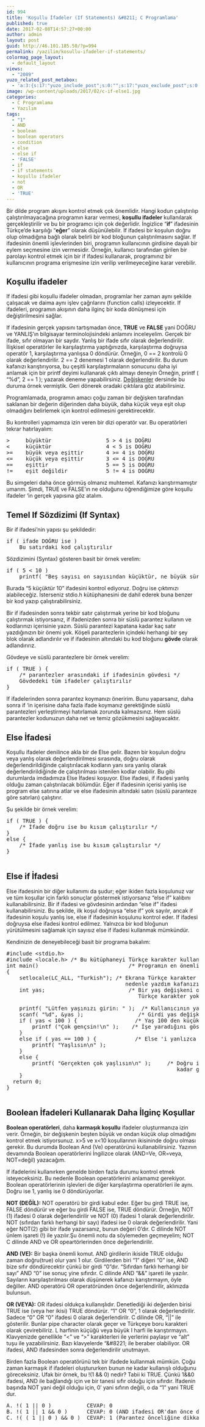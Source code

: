 ```yaml
---
id: 994
title: 'Koşullu İfadeler (If Statements) &#8211; C Programlama'
published: true
date: 2017-02-08T14:57:27+00:00
author: admin
layout: post
guid: http://46.101.185.50/?p=994
permalink: /yazilim/kosullu-ifadeler-if-statements/
colormag_page_layout:
  - default_layout
views:
  - "2089"
yuzo_related_post_metabox:
  - 'a:3:{s:17:"yuzo_include_post";s:0:"";s:17:"yuzo_exclude_post";s:0:"";s:21:"yuzo_disabled_related";N;}'
image: /wp-content/uploads/2017/02/c-if-else1.jpg
categories:
  - C Programlama
  - Yazılım
tags:
  - "1"
  - AND
  - boolean
  - boolean operators
  - condition
  - else
  - else if
  - 'FALSE'
  - if
  - if statements
  - koşullu ifadeler
  - not
  - OR
  - 'TRUE'
---
```

Bir dilde program akışını kontrol etmek çok önemlidir. Hangi kodun çalıştırılıp çalıştırılmayacağına programın karar vermesi, **koşullu ifadeler** kullanılarak gerçekleştirilir ve bu bir programcı için çok değerlidir. İngizlice &#8220;**if**&#8221; ifadesinin Türkçe&#8217;de karşılığı &#8220;**eğer**&#8221; olarak düşünülebilir. If ifadesi bir koşulun doğru olup olmadığına bağlı olarak belirli bir kod bloğunun çalıştırılmasını sağlar. If ifadesinin önemli işlevlerinden biri, programın kullanıcının girdisine dayalı bir eylem seçmesine izin vermesidir. Örneğin, kullanıcı tarafından girilen bir parolayı kontrol etmek için bir if ifadesi kullanarak, programınız bir kullanıcının programa erişmesine izin verilip verilmeyeceğine karar verebilir.

## Koşullu ifadeler

If ifadesi gibi koşullu ifadeler olmadan, programlar her zaman aynı şekilde çalışacak ve daima aynı işlev çağrılarını (function calls) izleyecektir. If ifadeleri, programın akışının daha ilginç bir koda dönüşmesi için değiştirilmesini sağlar.

If ifadesinin gerçek yapısını tartışmadan önce, **TRUE** ve **FALSE** yani DOĞRU ve YANLIŞ&#8217;ın bilgisayar terminolojisindeki anlamını inceleyelim. Gerçek bir ifade, sıfır olmayan bir saydır. Yanlış bir ifade sıfır olarak değerlendirilir. İlişkisel operatörler ile karşılaştırma yaptığınızda, karşılaştırma doğruysa operatör 1, karşılaştırma yanlışsa 0 döndürür. Örneğin, 0 == 2 kontrolü 0 olarak değerlendirilir. 2 == 2 denemesi 1 olarak değerlendirilir. Bu durum kafanızı karıştırıyorsa, bu çeşitli karşılaştırmaların sonucunu daha iyi anlamak için bir printf deyimi kullanarak çıktı almayı deneyin Örneğin, printf ( &#8220;%d&#8221;, 2 == 1 ); yazarak deneme yapabilirsiniz. [Değişkenler](http://46.101.185.50/yazilim/degiskenler-variables-c-programlama/) dersinde bu duruma örnek vermiştik. Geri dönerek oradaki çıktılara göz atabilirsiniz.

Programlamada, programın amacı çoğu zaman bir değişken tarafından saklanan bir değerin diğerinden daha büyük, daha küçük veya eşit olup olmadığını belirlemek için kontrol edilmesini gerektirecektir.

Bu kontrolleri yapmamıza izin veren bir dizi operatör var. Bu operatörleri tekrar hatırlayalım:

<pre class="example">&gt;     büyüktür                 5 &gt; 4 is DOĞRU
&lt;     küçüktür                 4 &lt; 5 is DOĞRU
&gt;=    büyük veya eşittir       4 &gt;= 4 is DOĞRU
&lt;=    küçük veya eşittir       3 &lt;= 4 is DOĞRU
==    eşittir                  5 == 5 is DOĞRU
!=    eşit değildir            5 != 4 is DOĞRU</pre>

Bu simgeleri daha önce görmüş olmanız muhtemel. Kafanızı karıştırmamıştır umarım. Şimdi, TRUE ve FALSE&#8217;ın ne olduğunu öğrendiğimize göre koşullu ifadeler &#8216;in gerçek yapısına göz atalım.

## Temel If Sözdizimi (If Syntax)

Bir if ifadesi&#8217;nin yapısı şu şekildedir:

<pre class="example">if ( ifade DOĞRU ise )
    Bu satırdaki kod çalıştırılır</pre>

Sözdizimini (Syntax) gösteren basit bir örnek verelim:

<pre class="example">if ( 5 &lt; 10 )
    printf( "Beş sayısı on sayısından küçüktür, ne büyük sürpriz :)" );</pre>

Burada &#8220;5 küçüktür 10&#8221; ifadesini kontrol ediyoruz. Doğru ise çıktımızı alabileceğiz. İsterseniz stdio.h kütüphanesini de dahil ederek buna benzer bir kod yazıp çalıştırabilirsiniz.

Bir if ifadesinden sonra tekbir satır çalıştırmak yerine bir kod bloğunu çalıştırmak istiyorsanız, if ifadenizden sonra bir süslü parantez kullanın ve kodlarınızı içerisinie yazın. Süslü parantezi kapatana kadar kaç satır yazdığınızın bir önemi yok. Köşeli parantezlerin içindeki herhangi bir şey blok olarak adlandırılır ve if ifadesinin altındaki bu kod bloğunu **gövde** olarak adlandırırız.

Gövdeye ve süslü parantezlere bir örnek verelim:

<pre class="example">if ( TRUE ) {
    /* parantezler arasındaki if ifadesinin gövdesi */
    Gövdedeki tüm ifadeler çalıştırılır
}</pre>

If ifadelerinden sonra parantez koymanızı öneririm. Bunu yaparsanız, daha sonra if &#8216;in içerisine daha fazla ifade koymanız gerektiğinde süslü parantezleri yerleştirmeyi hatırlamak zorunda kalmazsınız. Hem süslü parantezler kodunuzun daha net ve temiz gözükmesini sağlayacaktır.

## Else İfadesi

Koşullu ifadeler denilince akla bir de Else gelir. Bazen bir koşulun doğru veya yanlış olarak değerlendirilmesi sırasında, doğru olarak değerlendirildiğinde çalıştırılacak kodların yanı sıra yanlış olarak değerlendirildiğinde de çalıştırılması istenilen kodlar olabilir. Bu gibi durumlarda imdadımıza Else İfadesi koşuyor. Else ifadesi, if ifadesi yanlış olduğu zaman çalıştırılacak bölümdür. Eğer if ifadesinin içerisi yanlış ise program else satırına atlar ve else ifadesinin altındaki satırı (süslü paranteze göre satırları) çalıştırır.

Şu şekilde bir örnek verelim:

<pre class="example">if ( TRUE ) {
    /* İfade doğru ise bu kısım çalıştırılır */
}
else {
    /* İfade yanlış ise bu kısım çalıştırılır */
}

</pre>

## Else if İfadesi

Else ifadesinin bir diğer kullanımı da şudur; eğer ikiden fazla koşulunuz var ve tüm koşullar için farklı sonuçlar göstermek istiyorsanız &#8220;else if&#8221; kalıbını kullanabilirsiniz. Bir if ifadesi ve gövdesinin ardından &#8220;else if&#8221; ifadesi kullanabilirsiniz. Bu şekilde, ilk koşul doğruysa &#8220;else if&#8221; yok sayılır, ancak if ifadesinin koşulu yanlış ise, else if ifadesinin koşulunu kontrol eder. If ifadesi doğruysa else ifadesi kontrol edilmez. Yalnızca bir kod bloğunun yürütülmesini sağlamak için sayısız else if ifadesi kullanmak mümkündür.

Kendinizin de deneyebileceği basit bir programa bakalım:

<pre class="example">#include &lt;stdio.h&gt;	
#include &lt;locale.h&gt; /* Bu kütüphaneyi Türkçe karakter kullanabilmek için kullanıyorum */
int main()                            /* Programın en önemli bölümü!  */
{
    setlocale(LC_ALL, "Turkish"); /* Ekrana Türkçe karakter yazdırmak istiyorum bu 
                                     nedenle yazdım kafanızı karıştırmasın. */
    int yas;                          /* Bir yaş değişkeni oluşturuyoruz, 
                                         Türkçe karakter yok dikkat */
  
    printf( "Lütfen yaşınızı girin: " );  /* Kullanıcının yaşını girmesini istiyoruz. */
    scanf( "%d", &yas );                 /* Girdi yas değişkenine koyulur */
    if ( yas &lt; 100 ) {                  /* Yaş 100 den küçükse */
        printf ("Çok gençsin!\n" );    /* İşe yaradığını göstermek için */
    }
    else if ( yas == 100 ) {            /* Else 'i yanlızca örnek göstermek için kullanıyorum */ 
        printf( "Yaşlısın\n" );       
    }
    else {
        printf( "Gerçekten çok yaşlısın\n" );     /* Doğru ifade yoksa program buraya 
                                                     kadar gelir ve çalıştırılır. */
    }
  return 0;
}

</pre>

## Boolean İfadeleri Kullanarak Daha İlginç Koşullar

**Boolean operatörleri**, daha **karmaşık koşullu** ifadeler oluşturmanıza izin verir. Örneğin, bir değişkenin beşten büyük ve ondan küçük olup olmadığını kontrol etmek istiyorsunuz. x>5 ve x<10 koşullarının ikisininde doğru olması gerekir. Bu durumda Boolean And (Ve) operatörünü kullanabilirsiniz. Yazının devamında Boolean operatörlerini İngilizce olarak (AND=Ve, OR=veya, NOT=değil) yazacağım.

If ifadelerini kullanırken genelde birden fazla durumu kontrol etmek isteyeceksiniz. Bu nedenle Boolean operatörlerini anlamamız gerekiyor. Boolean operatörlerinin işlevleri de diğer karşılaştırma operatörleri ile aynı. Doğru ise 1, yanlış ise 0 döndürüyorlar.

**NOT (DEĞİL):** NOT operatörü bir girdi kabul eder. Eğer bu girdi TRUE ise, FALSE döndürür ve eğer bu girdi FALSE ise, TRUE döndürür. Örneğin, NOT (1) ifadesi 0 olarak değerlendirilir ve NOT (0) ifadesi 1 olarak değerlendirilir. NOT (sıfırdan farklı herhangi bir sayı) ifadesi ise 0 olarak değerlendirilir. Yani eğer NOT(2) gibi bir ifade yazarsanız, bunun değeri 0&#8217;dır. C dilinde NOT ünlem işareti (!) ile yazılır.Şu önemli notu da söylemeden geçmeyelim; NOT C dilinde AND ve OR opeartörlerinden önce değerlendirilir.

**AND (VE):** Bir başka önemli komut. AND girdilerin ikiside TRUE olduğu zaman doğru(true) olur yani 1 olur. Girdilerden biri &#8220;1&#8221; diğeri &#8220;0&#8221; ise, AND bize sıfır döndürecektir çünkü bir girdi &#8220;0&#8221;dır. &#8220;Sıfırdan farklı herhangi bir sayı&#8221; AND &#8220;0&#8221; ise sonuç yine sıfırdır. C dilinde AND &#8220;&&&#8221; işareti ile yazılır. Sayıların karşılaştırılması olarak düşünerek kafanızı karıştırmayın, öyle değiller. AND operatörü OR operatöründen önce değerlendirilir, aklınızda bulunsun.

**OR (VEYA):** OR ifadesi oldukça kullanışlıdır. Denetlediği iki değerden birisi TRUE ise (veya her ikisi) TRUE döndürür. &#8220;1&#8221; OR &#8220;0&#8221;, 1 olarak değerlendirilir. Sadece &#8220;0&#8221; OR &#8220;0&#8221; ifadesi 0 olarak değerlendirilr. C dilinde OR, &#8220;||&#8221; ile gösterilir. Bunlar pipe character olarak geçer ve Türkçeye boru karakteri olarak çevirebiliriz. L harfinin küçüğü veya büyük I harfi ile karıştırmayın. Klavyenizde genellikle &#8220;<&#8221; ve &#8220;>&#8221; karakterleri ile yerlerini paylaşır ve &#8220;alt&#8221; tuşu ile yazabilirsiniz. Bazı klavyelerde &#8220;\&#8221; ile beraber olabiliyor. OR ifadesi, AND ifadesinden sonra değerlendirilir unutmayın.

Birden fazla Boolean operatörünü tek bir ifadede kullanmak mümkün. Çoğu zaman karmaşık if ifadeleri oluştururken bunun ne kadar kullanışlı olduğunu göreceksiniz. Ufak bir örnek, bu !(1 && 0) nedir? Tabii ki TRUE. Çünkü 1&&0 ifadesi, AND ile bağlandığı için ve bir tanesi sıfır olduğu için sıfırdır. İfadenin başında NOT yani değil olduğu için, 0&#8242; yani sıfırın değili, o da &#8220;1&#8221; yani TRUE dur.

<pre class="example">A. !( 1 || 0 )           CEVAP: 0	
B. !( 1 || 1 && 0 )      CEVAP: 0 (AND ifadesi OR'dan önce değerlendirilir)
C. !( ( 1 || 0 ) && 0 )  CEVAP: 1 (Parantez önceliğine dikkat)</pre>